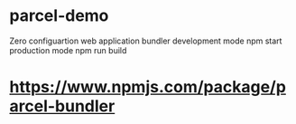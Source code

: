 # parcel-demo
Zero configuartion web application bundler
development mode
npm start 
production mode
npm run build
# https://www.npmjs.com/package/parcel-bundler
